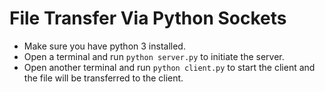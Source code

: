 # File Transfer Via Python Sockets

- Make sure you have python 3 installed.
- Open a terminal and run `python server.py` to initiate the server.
- Open another terminal and run `python client.py` to start the client and the file will be transferred to the client.
